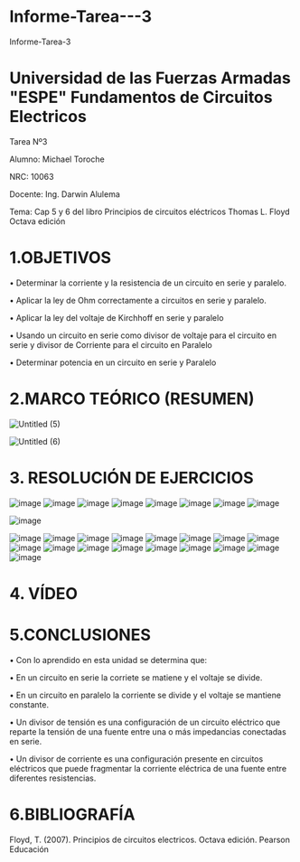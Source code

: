 # Informe-Tarea---3

Informe-Tarea-3
# Universidad de las Fuerzas Armadas "ESPE" Fundamentos de Circuitos Electricos

Tarea Nº3

Alumno: Michael Toroche

NRC: 10063

Docente: Ing. Darwin Alulema

Tema: Cap 5 y 6 del libro Principios de circuitos eléctricos Thomas L. Floyd Octava edición

# 1.OBJETIVOS

• Determinar la corriente y la resistencia de un circuito en serie y paralelo.

• Aplicar la ley de Ohm correctamente a circuitos en serie y paralelo.

• Aplicar la ley del voltaje de Kirchhoff en serie y paralelo

• Usando un circuito en serie como divisor de voltaje para el circuito en serie y divisor de Corriente para el circuito en Paralelo

• Determinar potencia en un circuito en serie y Paralelo

# 2.MARCO TEÓRICO (RESUMEN)

![Untitled (5)](https://user-images.githubusercontent.com/116761073/203631128-1931ddeb-0046-4bbe-86f9-04e0fc5c0022.jpg)

![Untitled (6)](https://user-images.githubusercontent.com/116761073/203631222-138146bd-275a-4d7d-976d-64241749c3dd.jpg)

# 3. RESOLUCIÓN DE EJERCICIOS

![image](https://user-images.githubusercontent.com/116761073/204046913-bc0bb5c9-9f2c-435c-9ad4-f2eb287a45c9.png)
![image](https://user-images.githubusercontent.com/116761073/204047172-133022d5-0448-412f-9611-b3246042ab3c.png)
![image](https://user-images.githubusercontent.com/116761073/204047398-506e873b-a74c-4264-a9c0-f120855e0a23.png)
![image](https://user-images.githubusercontent.com/116761073/204047549-41e97583-4e18-4f4f-8087-9f0ed074cc67.png)
![image](https://user-images.githubusercontent.com/116761073/204047765-ef4e2e44-def2-4a28-8557-f9aa4686a4d4.png)
![image](https://user-images.githubusercontent.com/116761073/204047929-5af77e40-d122-4290-8747-7dd11c15c052.png)
![image](https://user-images.githubusercontent.com/116761073/204048086-078c0baf-0bb4-46eb-a279-32cdbb7829e6.png)
![image](https://user-images.githubusercontent.com/116761073/204048465-b2d22757-3f08-45e8-99f8-1509e821586a.png)

![image](https://user-images.githubusercontent.com/116761073/204048485-7842b5d7-dade-4973-91a1-62f8a52f177c.png)

![image](https://user-images.githubusercontent.com/116761073/204048523-92083a6f-fdd9-49a8-bc16-10ae4dc27bfe.png)
![image](https://user-images.githubusercontent.com/116761073/204048554-b72c699e-cafc-46c9-81f7-5c56104ec804.png)
![image](https://user-images.githubusercontent.com/116761073/204048640-9cf172d5-e0c6-46e4-9d40-6627837fe951.png)
![image](https://user-images.githubusercontent.com/116761073/204048669-4b56a9e3-6791-4d5a-8fa8-c17c4b5ee454.png)
![image](https://user-images.githubusercontent.com/116761073/204048692-e9ae56d6-908f-4921-80e3-51638d4a8f87.png)
![image](https://user-images.githubusercontent.com/116761073/204048717-d109ac7e-16f4-4f7f-8961-6d2c24b88829.png)
![image](https://user-images.githubusercontent.com/116761073/204048741-6d2a9370-60be-4e78-a491-a1abf9cba1b5.png)
![image](https://user-images.githubusercontent.com/116761073/204048761-81e5f0cb-bbdf-48a3-9885-2afe67ed4df3.png)
![image](https://user-images.githubusercontent.com/116761073/204048766-db25d4db-fd37-4289-b85f-76e46637f672.png)
![image](https://user-images.githubusercontent.com/116761073/204048837-848a6de9-84ee-4f96-afe9-556baf526c81.png)
![image](https://user-images.githubusercontent.com/116761073/204048867-c80739fe-c26d-4cc9-be39-83199dcea420.png)
![image](https://user-images.githubusercontent.com/116761073/204048898-fcee055e-8a45-4a6d-b4c5-e97966b879c2.png)
![image](https://user-images.githubusercontent.com/116761073/204048938-2142dea9-6c3a-45cb-b5dc-4667d94e80d2.png)
![image](https://user-images.githubusercontent.com/116761073/204048959-54ec2f1d-45c1-4fb5-9cfa-a101f6dd7a31.png)
![image](https://user-images.githubusercontent.com/116761073/204048989-29574070-e152-4523-aea3-5a6011e4969f.png)
![image](https://user-images.githubusercontent.com/116761073/204049011-e50bf561-5708-428c-9793-b5661b0c348f.png)
![image](https://user-images.githubusercontent.com/116761073/204049034-2465aa8a-c8c8-4ff9-878d-5441847bf92a.png)

# 4. VÍDEO

# 5.CONCLUSIONES

• Con lo aprendido en esta unidad se determina que:

• En un circuito en serie la corriete se matiene y el voltaje se divide.

• En un circuito en paralelo la corriente se divide y el voltaje se mantiene constante.

• Un divisor de tensión es una configuración de un circuito eléctrico que reparte la tensión de una fuente entre una o más impedancias conectadas en serie.

• Un divisor de corriente es una configuración presente en circuitos eléctricos que puede fragmentar la corriente eléctrica de una fuente entre diferentes resistencias.

# 6.BIBLIOGRAFÍA

Floyd, T. (2007). Principios de circuitos electricos. Octava edición. Pearson Educación
